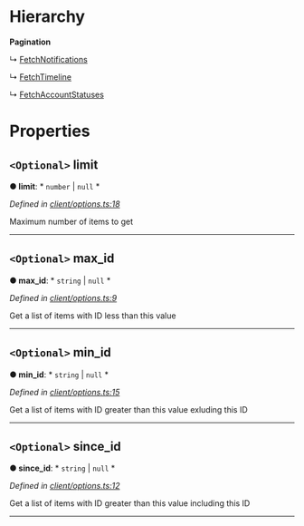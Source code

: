 

# Hierarchy

**Pagination**

↳  [FetchNotifications](_client_options_.fetchnotifications.md)

↳  [FetchTimeline](_client_options_.fetchtimeline.md)

↳  [FetchAccountStatuses](_client_options_.fetchaccountstatuses.md)

# Properties

<a id="limit"></a>

## `<Optional>` limit

**● limit**: * `number` &#124; `null`
*

*Defined in [client/options.ts:18](https://github.com/lagunehq/core/blob/8aa3625/src/client/options.ts#L18)*

Maximum number of items to get

___
<a id="max_id"></a>

## `<Optional>` max_id

**● max_id**: * `string` &#124; `null`
*

*Defined in [client/options.ts:9](https://github.com/lagunehq/core/blob/8aa3625/src/client/options.ts#L9)*

Get a list of items with ID less than this value

___
<a id="min_id"></a>

## `<Optional>` min_id

**● min_id**: * `string` &#124; `null`
*

*Defined in [client/options.ts:15](https://github.com/lagunehq/core/blob/8aa3625/src/client/options.ts#L15)*

Get a list of items with ID greater than this value exluding this ID

___
<a id="since_id"></a>

## `<Optional>` since_id

**● since_id**: * `string` &#124; `null`
*

*Defined in [client/options.ts:12](https://github.com/lagunehq/core/blob/8aa3625/src/client/options.ts#L12)*

Get a list of items with ID greater than this value including this ID

___

